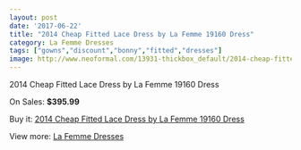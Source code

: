 ```yaml
---
layout: post
date: '2017-06-22'
title: "2014 Cheap Fitted Lace Dress by La Femme 19160 Dress"
category: La Femme Dresses
tags: ["gowns","discount","bonny","fitted","dresses"]
image: http://www.neoformal.com/13931-thickbox_default/2014-cheap-fitted-lace-dress-by-la-femme-19160-dress.jpg
---
```

2014 Cheap Fitted Lace Dress by La Femme 19160 Dress

On Sales: **$395.99**
<a href="https://www.neoformal.com/en/la-femme-dresses-2014/4792-2014-cheap-fitted-lace-dress-by-la-femme-19160-dress.html"><amp-img layout="responsive" width="600" height="600" src="//www.neoformal.com/13931-thickbox_default/2014-cheap-fitted-lace-dress-by-la-femme-19160-dress.jpg" alt="2014 Cheap Fitted Lace Dress by La Femme 19160 Dress 0" /></a>
<a href="https://www.neoformal.com/en/la-femme-dresses-2014/4792-2014-cheap-fitted-lace-dress-by-la-femme-19160-dress.html"><amp-img layout="responsive" width="600" height="600" src="//www.neoformal.com/13935-thickbox_default/2014-cheap-fitted-lace-dress-by-la-femme-19160-dress.jpg" alt="2014 Cheap Fitted Lace Dress by La Femme 19160 Dress 1" /></a>
<a href="https://www.neoformal.com/en/la-femme-dresses-2014/4792-2014-cheap-fitted-lace-dress-by-la-femme-19160-dress.html"><amp-img layout="responsive" width="600" height="600" src="//www.neoformal.com/13934-thickbox_default/2014-cheap-fitted-lace-dress-by-la-femme-19160-dress.jpg" alt="2014 Cheap Fitted Lace Dress by La Femme 19160 Dress 2" /></a>
<a href="https://www.neoformal.com/en/la-femme-dresses-2014/4792-2014-cheap-fitted-lace-dress-by-la-femme-19160-dress.html"><amp-img layout="responsive" width="600" height="600" src="//www.neoformal.com/13933-thickbox_default/2014-cheap-fitted-lace-dress-by-la-femme-19160-dress.jpg" alt="2014 Cheap Fitted Lace Dress by La Femme 19160 Dress 3" /></a>
<a href="https://www.neoformal.com/en/la-femme-dresses-2014/4792-2014-cheap-fitted-lace-dress-by-la-femme-19160-dress.html"><amp-img layout="responsive" width="600" height="600" src="//www.neoformal.com/13932-thickbox_default/2014-cheap-fitted-lace-dress-by-la-femme-19160-dress.jpg" alt="2014 Cheap Fitted Lace Dress by La Femme 19160 Dress 4" /></a>

Buy it: [2014 Cheap Fitted Lace Dress by La Femme 19160 Dress](https://www.neoformal.com/en/la-femme-dresses-2014/4792-2014-cheap-fitted-lace-dress-by-la-femme-19160-dress.html "2014 Cheap Fitted Lace Dress by La Femme 19160 Dress")

View more: [La Femme Dresses](https://www.neoformal.com/en/56-la-femme-dresses-2014 "La Femme Dresses")